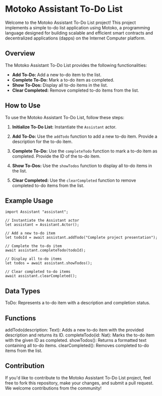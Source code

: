 # Motoko Assistant To-Do List

Welcome to the Motoko Assistant To-Do List project! This project implements a simple to-do list application using Motoko, a programming language designed for building scalable and efficient smart contracts and decentralized applications (dapps) on the Internet Computer platform.

## Overview

The Motoko Assistant To-Do List provides the following functionalities:

- **Add To-Do:** Add a new to-do item to the list.
- **Complete To-Do:** Mark a to-do item as completed.
- **Show To-Dos:** Display all to-do items in the list.
- **Clear Completed:** Remove completed to-do items from the list.

## How to Use

To use the Motoko Assistant To-Do List, follow these steps:

1. **Initialize To-Do List:** Instantiate the `Assistant` actor.

2. **Add To-Do:** Use the `addTodo` function to add a new to-do item. Provide a description for the to-do item.

3. **Complete To-Do:** Use the `completeTodo` function to mark a to-do item as completed. Provide the ID of the to-do item.

4. **Show To-Dos:** Use the `showTodos` function to display all to-do items in the list.

5. **Clear Completed:** Use the `clearCompleted` function to remove completed to-do items from the list.

## Example Usage

```motoko
import Assistant "assistant";

// Instantiate the Assistant actor
let assistant = Assistant.Actor();

// Add a new to-do item
let todoId = await assistant.addTodo("Complete project presentation");

// Complete the to-do item
await assistant.completeTodo(todoId);

// Display all to-do items
let todos = await assistant.showTodos();

// Clear completed to-do items
await assistant.clearCompleted();
```
## Data Types

ToDo: Represents a to-do item with a description and completion status.

## Functions

addTodo(description: Text): Adds a new to-do item with the provided description and returns its ID.
completeTodo(id: Nat): Marks the to-do item with the given ID as completed.
showTodos(): Returns a formatted text containing all to-do items.
clearCompleted(): Removes completed to-do items from the list.

## Contribution

If you'd like to contribute to the Motoko Assistant To-Do List project, feel free to fork this repository, make your changes, and submit a pull request. We welcome contributions from the community!
